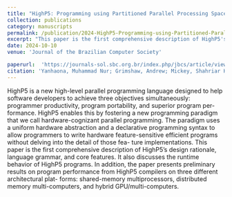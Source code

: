 ```yaml
---
title: "HighP5: Programming using Partitioned Parallel Processing Spaces (Submission Accepted)"
collection: publications
category: manuscripts
permalink: /publication/2024-HighP5-Programming-using-Partitioned-Parallel-Processing-Spaces
excerpt: "This paper is the first comprehensive description of HighP5's design rationale, language grammar, and core features."
date: 2024-10-10
venue: 'Journal of the Brazilian Computer Society'

paperurl:  'https://journals-sol.sbc.org.br/index.php/jbcs/article/view/4345/3038'
citation: 'Yanhaona, Muhammad Nur; Grimshaw, Andrew; Mickey, Shahriar Hasan, You. (2024). &quot;HighP5: Programming using Partitioned Parallel Processing Spaces.&quot; <i>Journal of the Brazilian Computer Society</i>. 1(2).'
---
```


HighP5 is a new high-level parallel programming language designed to help software developers to
achieve three objectives simultaneously: programmer productivity, program portability, and superior program per-
formance. HighP5 enables this by fostering a new programming paradigm that we call hardware-cognizant parallel
programming. The paradigm uses a uniform hardware abstraction and a declarative programming syntax to allow
programmers to write hardware feature-sensitive efficient programs without delving into the detail of those fea-
ture implementations. This paper is the first comprehensive description of HighP5’s design rationale, language
grammar, and core features. It also discusses the runtime behavior of HighP5 programs. In addition, the paper
presents preliminary results on program performance from HighP5 compilers on three different architectural plat-
forms: shared-memory multiprocessors, distributed memory multi-computers, and hybrid GPU/multi-computers.
